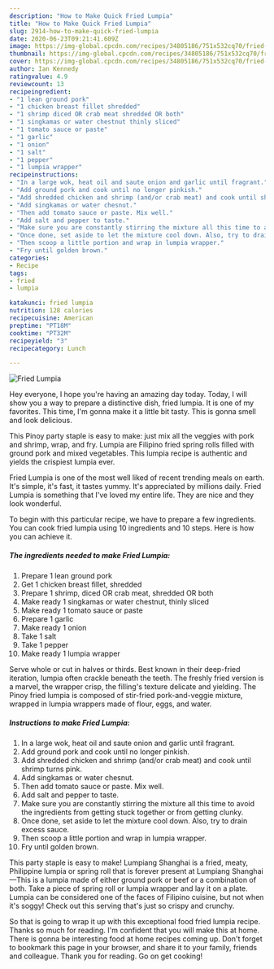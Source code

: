 ```yaml
---
description: "How to Make Quick Fried Lumpia"
title: "How to Make Quick Fried Lumpia"
slug: 2914-how-to-make-quick-fried-lumpia
date: 2020-06-23T09:21:41.609Z
image: https://img-global.cpcdn.com/recipes/34805186/751x532cq70/fried-lumpia-recipe-main-photo.jpg
thumbnail: https://img-global.cpcdn.com/recipes/34805186/751x532cq70/fried-lumpia-recipe-main-photo.jpg
cover: https://img-global.cpcdn.com/recipes/34805186/751x532cq70/fried-lumpia-recipe-main-photo.jpg
author: Ian Kennedy
ratingvalue: 4.9
reviewcount: 13
recipeingredient:
- "1 lean ground pork"
- "1 chicken breast fillet shredded"
- "1 shrimp diced OR crab meat shredded OR both"
- "1 singkamas or water chestnut thinly sliced"
- "1 tomato sauce or paste"
- "1 garlic"
- "1 onion"
- "1 salt"
- "1 pepper"
- "1 lumpia wrapper"
recipeinstructions:
- "In a large wok, heat oil and saute onion and garlic until fragrant."
- "Add ground pork and cook until no longer pinkish."
- "Add shredded chicken and shrimp (and/or crab meat) and cook until shrimp turns pink."
- "Add singkamas or water chesnut."
- "Then add tomato sauce or paste. Mix well."
- "Add salt and pepper to taste."
- "Make sure you are constantly stirring the mixture all this time to avoid the ingredients from getting stuck together or from getting clunky."
- "Once done, set aside to let the mixture cool down. Also, try to drain excess sauce."
- "Then scoop a little portion and wrap in lumpia wrapper."
- "Fry until golden brown."
categories:
- Recipe
tags:
- fried
- lumpia

katakunci: fried lumpia 
nutrition: 128 calories
recipecuisine: American
preptime: "PT18M"
cooktime: "PT32M"
recipeyield: "3"
recipecategory: Lunch

---
```



![Fried Lumpia](https://img-global.cpcdn.com/recipes/34805186/751x532cq70/fried-lumpia-recipe-main-photo.jpg)

Hey everyone, I hope you're having an amazing day today. Today, I will show you a way to prepare a distinctive dish, fried lumpia. It is one of my favorites. This time, I'm gonna make it a little bit tasty. This is gonna smell and look delicious.

This Pinoy party staple is easy to make: just mix all the veggies with pork and shrimp, wrap, and fry. Lumpia are Filipino fried spring rolls filled with ground pork and mixed vegetables. This lumpia recipe is authentic and yields the crispiest lumpia ever.

Fried Lumpia is one of the most well liked of recent trending meals on earth. It's simple, it's fast, it tastes yummy. It's appreciated by millions daily. Fried Lumpia is something that I've loved my entire life. They are nice and they look wonderful.


To begin with this particular recipe, we have to prepare a few ingredients. You can cook fried lumpia using 10 ingredients and 10 steps. Here is how you can achieve it.

<!--inarticleads1-->

##### The ingredients needed to make Fried Lumpia:

1. Prepare 1 lean ground pork
1. Get 1 chicken breast fillet, shredded
1. Prepare 1 shrimp, diced OR crab meat, shredded OR both
1. Make ready 1 singkamas or water chestnut, thinly sliced
1. Make ready 1 tomato sauce or paste
1. Prepare 1 garlic
1. Make ready 1 onion
1. Take 1 salt
1. Take 1 pepper
1. Make ready 1 lumpia wrapper


Serve whole or cut in halves or thirds. Best known in their deep-fried iteration, lumpia often crackle beneath the teeth. The freshly fried version is a marvel, the wrapper crisp, the filling&#39;s texture delicate and yielding. The Pinoy fried lumpia is composed of stir-fried pork-and-veggie mixture, wrapped in lumpia wrappers made of flour, eggs, and water. 

<!--inarticleads2-->

##### Instructions to make Fried Lumpia:

1. In a large wok, heat oil and saute onion and garlic until fragrant.
1. Add ground pork and cook until no longer pinkish.
1. Add shredded chicken and shrimp (and/or crab meat) and cook until shrimp turns pink.
1. Add singkamas or water chesnut.
1. Then add tomato sauce or paste. Mix well.
1. Add salt and pepper to taste.
1. Make sure you are constantly stirring the mixture all this time to avoid the ingredients from getting stuck together or from getting clunky.
1. Once done, set aside to let the mixture cool down. Also, try to drain excess sauce.
1. Then scoop a little portion and wrap in lumpia wrapper.
1. Fry until golden brown.


This party staple is easy to make! Lumpiang Shanghai is a fried, meaty, Philippine lumpia or spring roll that is forever present at Lumpiang Shanghai—This is a lumpia made of either ground pork or beef or a combination of both. Take a piece of spring roll or lumpia wrapper and lay it on a plate. Lumpia can be considered one of the faces of Filipino cuisine, but not when it&#39;s soggy! Check out this serving that&#39;s just so crispy and crunchy. 

So that is going to wrap it up with this exceptional food fried lumpia recipe. Thanks so much for reading. I'm confident that you will make this at home. There is gonna be interesting food at home recipes coming up. Don't forget to bookmark this page in your browser, and share it to your family, friends and colleague. Thank you for reading. Go on get cooking!
